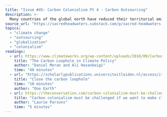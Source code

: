 ```yaml
---
title: "Issue #45: Carbon Colonialism Pt 4 - Carbon Outsourcing"
description: >-
  Many countries of the global north have reduced their territorial emissions over the last decade or more. But are they actually just passing those emissions to the south by outsourcing production?
source_url: "https://sacredheadwaters.substack.com/p/sacred-headwaters-45-carbon-colonialism"
topics:
  - "climate change"
  - "outsourcing"
  - "globalization"
  - "colonialism"
readings:
  - url: https://www.climateworks.org/wp-content/uploads/2018/09/Carbon-Loophole-in-Climate-Policy-Final.pdf
    title: "The Carbon Loophole in Climate Policy"
    author: "Daniel Moran and Ali Hasanbeigi"
    time: "40 minutes"
  - url: "https://scholarlypublications.universiteitleiden.nl/access/item%3A3204475/view"
    title: "Close the carbon loophole"
    time: "10 minutes"
    author: "One Earth"
  - url: https://theconversation.com/carbon-colonialism-must-be-challenged-if-we-want-to-make-climate-progress-173553
    title: "Carbon colonialism must be challenged if we want to make climate progress"
    author: "Laurie Parsons"
    time: "5 minutes"
---
```

